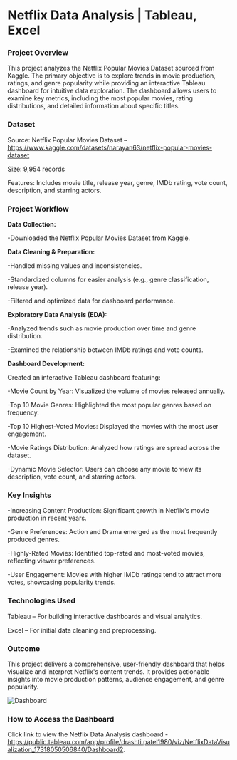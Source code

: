 # **Netflix Data Analysis | Tableau, Excel**

### **Project Overview**
This project analyzes the Netflix Popular Movies Dataset sourced from Kaggle. The primary objective is to explore trends in movie production, ratings, and genre popularity while providing an interactive Tableau dashboard for intuitive data exploration. The dashboard allows users to examine key metrics, including the most popular movies, rating distributions, and detailed information about specific titles.

### **Dataset**
Source: Netflix Popular Movies Dataset – https://www.kaggle.com/datasets/narayan63/netflix-popular-movies-dataset

Size: 9,954 records

Features: Includes movie title, release year, genre, IMDb rating, vote count, description, and starring actors.

### **Project Workflow**

**Data Collection:**

-Downloaded the Netflix Popular Movies Dataset from Kaggle.

**Data Cleaning & Preparation:**

-Handled missing values and inconsistencies.

-Standardized columns for easier analysis (e.g., genre classification, release year).

-Filtered and optimized data for dashboard performance.

**Exploratory Data Analysis (EDA):**

-Analyzed trends such as movie production over time and genre distribution.

-Examined the relationship between IMDb ratings and vote counts.

**Dashboard Development:**

Created an interactive Tableau dashboard featuring:

-Movie Count by Year: Visualized the volume of movies released annually.

-Top 10 Movie Genres: Highlighted the most popular genres based on frequency.

-Top 10 Highest-Voted Movies: Displayed the movies with the most user engagement.

-Movie Ratings Distribution: Analyzed how ratings are spread across the dataset.

-Dynamic Movie Selector: Users can choose any movie to view its description, vote count, and starring actors.

### **Key Insights**

-Increasing Content Production: Significant growth in Netflix's movie production in recent years.

-Genre Preferences: Action and Drama emerged as the most frequently produced genres.

-Highly-Rated Movies: Identified top-rated and most-voted movies, reflecting viewer preferences.

-User Engagement: Movies with higher IMDb ratings tend to attract more votes, showcasing popularity trends.

### **Technologies Used**

Tableau – For building interactive dashboards and visual analytics.

Excel – For initial data cleaning and preprocessing.

### **Outcome**

This project delivers a comprehensive, user-friendly dashboard that helps visualize and interpret Netflix's content trends. It provides actionable insights into movie production patterns, audience engagement, and genre popularity.


![Dashboard](https://github.com/user-attachments/assets/3ac3f50f-463e-4ffa-aa26-fb0a6076e683)


### **How to Access the Dashboard**
Click link to view the Netflix Data Analysis dashboard - https://public.tableau.com/app/profile/drashti.patel1980/viz/NetflixDataVisualization_17318050506840/Dashboard2.
